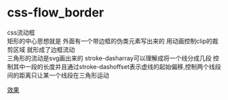 # css-flow_border
css流动框<br>
矩形的中心思想就是 外面有一个带边框的伪类元素写出来的 用动画控制clip的裁剪区域 就形成了边框流动<br>
三角形的流动是svg画出来的 stroke-dasharray可以理解成将一个线分成几段 控制其中一段的长度并且通过stroke-dashoffset表示虚线的起始偏移,控制两个线段间的距离只让某一个线段在三角形运动<br>

<a href=' https://w675179089.github.io/css-flow_border/边框流动.html'>效果</a>
